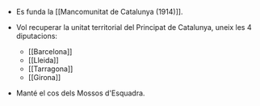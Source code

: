 - Es funda la [[Mancomunitat de Catalunya (1914)]].
- Vol recuperar la unitat territorial del Principat de Catalunya, uneix les 4 diputacions: 
	- [[Barcelona]]
	- [[Lleida]]
	- [[Tarragona]]
	- [[Girona]]

- Manté el cos dels Mossos d'Esquadra.